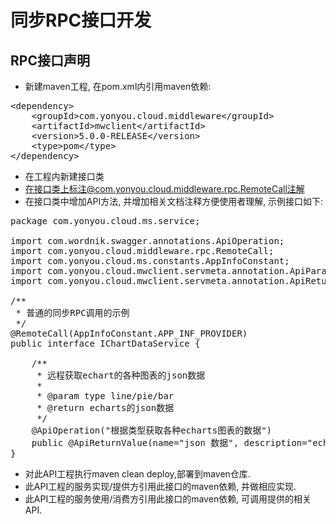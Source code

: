 
# 同步RPC接口开发


## RPC接口声明
- 新建maven工程, 在pom.xml内引用maven依赖:
<pre>
&lt;dependency&gt;
	&lt;groupId&gt;com.yonyou.cloud.middleware&lt;/groupId&gt;
	&lt;artifactId&gt;mwclient&lt;/artifactId&gt;
	&lt;version&gt;5.0.0-RELEASE&lt;/version&gt;
	&lt;type&gt;pom&lt;/type&gt;
&lt;/dependency&gt;
</pre>

- 在工程内新建接口类
- 在接口类上标注@com.yonyou.cloud.middleware.rpc.RemoteCall注解
- 在接口类中增加API方法, 并增加相关文档注释方便使用者理解, 示例接口如下:
<pre>
package com.yonyou.cloud.ms.service;

import com.wordnik.swagger.annotations.ApiOperation;
import com.yonyou.cloud.middleware.rpc.RemoteCall;
import com.yonyou.cloud.ms.constants.AppInfoConstant;
import com.yonyou.cloud.mwclient.servmeta.annotation.ApiParam;
import com.yonyou.cloud.mwclient.servmeta.annotation.ApiReturnValue;

/**
 * 普通的同步RPC调用的示例
 */
@RemoteCall(AppInfoConstant.APP_INF_PROVIDER)
public interface IChartDataService {
	
	/**
	 * 远程获取echart的各种图表的json数据
	 * 
	 * @param type line/pie/bar
	 * @return echarts的json数据
	 */
	@ApiOperation("根据类型获取各种echarts图表的数据")
	public @ApiReturnValue(name="json 数据", description="echarts 需要的option数据，详情请参考echarts官网文档") String getChartDataByType(@ApiParam(name="图表类型", required=true, description="图表类型数据文件前缀，如bar、pie、line等", exampleValue="line") String type) throws Exception;
}
</pre>

- 对此API工程执行maven clean deploy,部署到maven仓库.
- 此API工程的服务实现/提供方引用此接口的maven依赖, 并做相应实现.
- 此API工程的服务使用/消费方引用此接口的maven依赖, 可调用提供的相关API.



